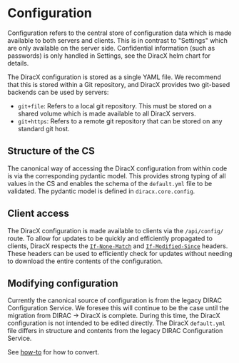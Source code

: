 # Configuration

Configuration refers to the central store of configuration data which is made available to both servers and clients.
This is in contrast to "Settings" which are only available on the server side.
Confidential information (such as passwords) is only handled in Settings, see the DiracX helm chart for details.

The DiracX configuration is stored as a single YAML file.
We recommend that this is stored within a Git repository, and DiracX provides two git-based backends can be used by servers:

- `git+file`: Refers to a local git repository. This must be stored on a shared volume which is made available to all DiracX servers.
- `git+https`: Refers to a remote git repository that can be stored on any standard git host.

## Structure of the CS

The canonical way of accessing the DiracX configuration from within code is via the corresponding pydantic model.
This provides strong typing of all values in the CS and enables the schema of the `default.yml` file to be validated.
The pydantic model is defined in `diracx.core.config`.

## Client access

The DiracX configuration is made available to clients via the `/api/config/` route.
To allow for updates to be quickly and efficiently propagated to clients, DiracX respects the [`If-None-Match`](https://developer.mozilla.org/en-US/docs/Web/HTTP/Headers/If-None-Match) and [`If-Modified-Since`](https://developer.mozilla.org/en-US/docs/Web/HTTP/Headers/If-Modified-Since) headers.
These headers can be used to efficiently check for updates without needing to download the entire contents of the configuration.

## Modifying configuration

Currently the canonical source of configuration is from the legacy DIRAC Configuration Service.
We foresee this will continue to be the case until the migration from DIRAC -> DiracX is complete.
During this time, the DiracX configuration is not intended to be edited directly.
The DiracX `default.yml` file differs in structure and contents from the legacy DIRAC Configuration Service.

See [how-to](../how-to/convert-cs.md) for how to convert.
